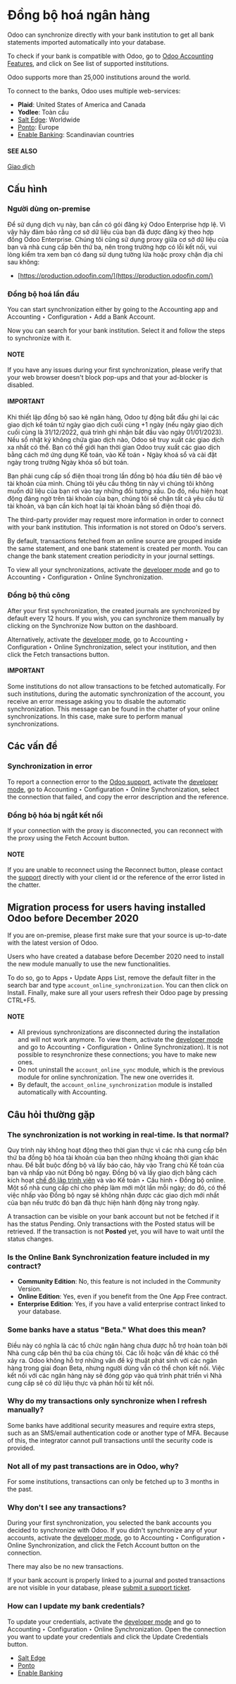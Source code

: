 # Đồng bộ hoá ngân hàng

Odoo can synchronize directly with your bank institution to get all bank statements imported
automatically into your database.

To check if your bank is compatible with Odoo, go to [Odoo Accounting Features](https://www.odoo.com/page/accounting-features), and click on
See list of supported institutions.

Odoo supports more than 25,000 institutions around the world.

To connect to the banks, Odoo uses multiple web-services:

- **Plaid**: United States of America and Canada
- **Yodlee**: Toàn cầu
- [Salt Edge](bank_synchronization/saltedge.md): Worldwide
- [Ponto](bank_synchronization/ponto.md): Europe
- [Enable Banking](bank_synchronization/enablebanking.md): Scandinavian countries

#### SEE ALSO
[Giao dịch](transactions.md)

## Cấu hình

### Người dùng on-premise

Để sử dụng dịch vụ này, bạn cần có gói đăng ký Odoo Enterprise hợp lệ. Vì vậy hãy đảm bảo rằng cơ sở dữ liệu của bạn đã được đăng ký theo hợp đồng Odoo Enterprise. Chúng tôi cũng sử dụng proxy giữa cơ sở dữ liệu của bạn và nhà cung cấp bên thứ ba, nên trong trường hợp có lỗi kết nối, vui lòng kiểm tra xem bạn có đang sử dụng tường lửa hoặc proxy chặn địa chỉ sau không:

- [https://production.odoofin.com/](https://production.odoofin.com/)

### Đồng bộ hoá lần đầu

You can start synchronization either by going to the Accounting app and
Accounting ‣ Configuration ‣ Add a Bank Account.

Now you can search for your bank institution. Select it and follow the steps to synchronize with it.

#### NOTE
If you have any issues during your first synchronization, please verify that your
web browser doesn't block pop-ups and that your ad-blocker is disabled.

#### IMPORTANT
Khi thiết lập đồng bộ sao kê ngân hàng, Odoo tự động bắt đầu ghi lại các giao dịch kế toán từ ngày giao dịch cuối cùng +1 ngày (nếu ngày giao dịch cuối cùng là 31/12/2022, quá trình ghi nhận bắt đầu vào ngày 01/01/2023). Nếu sổ nhật ký không chứa giao dịch nào, Odoo sẽ truy xuất các giao dịch xa nhất có thể. Bạn có thể giới hạn thời gian Odoo truy xuất các giao dịch bằng cách mở ứng dụng Kế toán, vào Kế toán ‣ Ngày khoá sổ và cài đặt ngày trong trường Ngày khóa sổ bút toán.

Bạn phải cung cấp số điện thoại trong lần đồng bộ hóa đầu tiên để bảo vệ tài khoản của mình. Chúng tôi yêu cầu thông tin này vì chúng tôi không muốn dữ liệu của bạn rơi vào tay những đối tượng xấu. Do đó, nếu hiện hoạt động đáng ngờ trên tài khoản của bạn, chúng tôi sẽ chặn tất cả yêu cầu từ tài khoản, và bạn cần kích hoạt lại tài khoản bằng số điện thoại đó.

The third-party provider may request more information in order to connect with your bank
institution. This information is not stored on Odoo's servers.

By default, transactions fetched from an online source are grouped inside the same statement, and
one bank statement is created per month. You can change the bank statement creation periodicity
in your journal settings.

To view all your synchronizations, activate the [developer mode](../../../general/developer_mode.md#developer-mode) and go to
Accounting ‣ Configuration ‣ Online Synchronization.

### Đồng bộ thủ công

After your first synchronization, the created journals are synchronized by default every 12 hours.
If you wish, you can synchronize them manually by clicking on the Synchronize Now button
on the dashboard.

Alternatively, activate the [developer mode](../../../general/developer_mode.md#developer-mode), go to
Accounting ‣ Configuration ‣ Online Synchronization, select your institution,
and then click the Fetch transactions button.

#### IMPORTANT
Some institutions do not allow transactions to be fetched automatically. For such institutions,
during the automatic synchronization of the account, you receive an error message asking you to
disable the automatic synchronization. This message can be found in the chatter of your online
synchronizations. In this case, make sure to perform manual synchronizations.

## Các vấn đề

### Synchronization in error

To report a connection error to the [Odoo support](https://www.odoo.com/help), activate the
[developer mode](../../../general/developer_mode.md#developer-mode), go to Accounting ‣ Configuration ‣
Online Synchronization, select the connection that failed, and copy the error description and the
reference.

### Đồng bộ hóa bị ngắt kết nối

If your connection with the proxy is disconnected, you can reconnect with the proxy using the
Fetch Account button.

#### NOTE
If you are unable to reconnect using the Reconnect button, please contact the
[support](https://www.odoo.com/help) directly with your client id or the reference of the error
listed in the chatter.

<a id="migrationonlinesync"></a>

## Migration process for users having installed Odoo before December 2020

If you are on-premise, please first make sure that your source is up-to-date with the latest version
of Odoo.

Users who have created a database before December 2020 need to install the new module manually to
use the new functionalities.

To do so, go to Apps ‣ Update Apps List, remove the default filter in the search
bar and type `account_online_synchronization`. You can then click on Install.
Finally, make sure all your users refresh their Odoo page by pressing CTRL+F5.

#### NOTE
- All previous synchronizations are disconnected during the installation and will not work
  anymore. To view them, activate the [developer mode](../../../general/developer_mode.md#developer-mode) and go to
  Accounting ‣ Configuration ‣ Online Synchronization). It is not possible
  to resynchronize these connections; you have to make new ones.
- Do not uninstall the `account_online_sync` module, which is the previous module for online
  synchronization. The new one overrides it.
- By default, the `account_online_synchronization` module is installed automatically with
  Accounting.

## Câu hỏi thường gặp

### The synchronization is not working in real-time. Is that normal?

Quy trình này không hoạt động theo thời gian thực vì các nhà cung cấp bên thứ ba đồng bộ hóa tài khoản của bạn theo những khoảng thời gian khác nhau. Để bắt buộc đồng bộ và lấy báo cáo, hãy vào Trang chủ Kế toán của bạn và nhấp vào nút Đồng bộ ngay. Đồng bộ và lấy giao dịch bằng cách kích hoạt [chế độ lập trình viên](../../../general/developer_mode.md#developer-mode) và vào Kế toán ‣ Cấu hình ‣ Đồng bộ online. Một số nhà cung cấp chỉ cho phép làm mới một lần mỗi ngày; do đó, có thể việc nhấp vào Đồng bộ ngay sẽ không nhận được các giao dịch mới nhất của bạn nếu trước đó bạn đã thực hiện hành động này trong ngày.

A transaction can be visible on your bank account but not be fetched if it has the status
Pending. Only transactions with the Posted status will be retrieved. If the
transaction is not **Posted** yet, you will have to wait until the status changes.

### Is the Online Bank Synchronization feature included in my contract?

- **Community Edition**: No, this feature is not included in the Community Version.
- **Online Edition**: Yes, even if you benefit from the One App Free contract.
- **Enterprise Edition**: Yes, if you have a valid enterprise contract linked to your database.

### Some banks have a status "Beta." What does this mean?

Điều này có nghĩa là các tổ chức ngân hàng chưa được hỗ trợ hoàn toàn bởi Nhà cung cấp bên thứ ba của chúng tôi. Các lỗi hoặc vấn đề khác có thể xảy ra. Odoo không hỗ trợ những vấn đề kỹ thuật phát sinh với các ngân hàng trong giai đoạn Beta, nhưng người dùng vẫn có thể chọn kết nối. Việc kết nối với các ngân hàng này sẽ đóng góp vào quá trình phát triển vì Nhà cung cấp sẽ có dữ liệu thực và phản hồi từ kết nối.

### Why do my transactions only synchronize when I refresh manually?

Some banks have additional security measures and require extra steps, such as an SMS/email
authentication code or another type of MFA. Because of this, the integrator cannot pull transactions
until the security code is provided.

### Not all of my past transactions are in Odoo, why?

For some institutions, transactions can only be fetched up to 3 months in the past.

### Why don't I see any transactions?

During your first synchronization, you selected the bank accounts you decided to synchronize with
Odoo. If you didn't synchronize any of your accounts, activate the [developer mode](../../../general/developer_mode.md#developer-mode), go to Accounting ‣ Configuration ‣ Online Synchronization,
and click the Fetch Account button on the connection.

There may also be no new transactions.

If your bank account is properly linked to a journal and posted transactions are not visible in your
database, please [submit a support ticket](https://www.odoo.com/help).

### How can I update my bank credentials?

To update your credentials, activate the [developer mode](../../../general/developer_mode.md#developer-mode) and go to
Accounting ‣ Configuration ‣ Online Synchronization. Open the connection you
want to update your credentials and click the Update Credentials button.

* [Salt Edge](bank_synchronization/saltedge.md)
* [Ponto](bank_synchronization/ponto.md)
* [Enable Banking](bank_synchronization/enablebanking.md)
